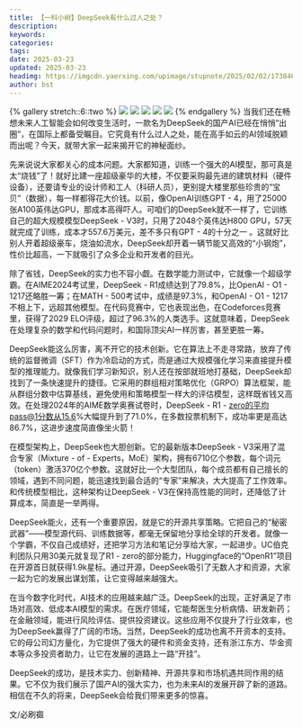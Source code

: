 ```yaml
---
title: 【一科小树】DeepSeek有什么过人之处？
description: 
keywords: 
categories: 
tags: 
date: 2025-03-23
updated: 2025-03-23
headimg: https://imgcdn.yaerxing.com/upimage/stupnote/2025/02/02/1738462164_12009103_8994.jpg
author: bst
---
```


{% gallery stretch::6::two %}
![](httpss://imgcdn.yaerxing.com/upimage/stupnote/2025/02/02/1738462164_12009103_8994.jpg)
![](httpss://imgcdn.yaerxing.com/upimage/stupnote/2025/02/02/1738462165_12009103_2247.jpg)
![](httpss://imgcdn.yaerxing.com/upimage/stupnote/2025/02/02/1738462167_12009103_5455.jpg)
![](httpss://imgcdn.yaerxing.com/upimage/stupnote/2025/02/02/1738462168_12009103_2152.jpg)
![](httpss://imgcdn.yaerxing.com/upimage/stupnote/2025/02/02/1738462169_12009103_4088.jpg)
{% endgallery %}
当我们还在畅想未来人工智能会如何改变生活时，一款名为DeepSeek的国产AI已经在悄悄“出圈”，在国际上都备受瞩目。它究竟有什么过人之处，能在高手如云的AI领域脱颖而出呢？今天，就带大家一起来揭开它的神秘面纱。

先来说说大家都关心的成本问题。大家都知道，训练一个强大的AI模型，那可真是太“烧钱”了！就好比建一座超级豪华的大楼，不仅要采购最先进的建筑材料（硬件设备），还要请专业的设计师和工人（科研人员），更别提大楼里那些珍贵的“宝贝”（数据），每一样都得花大价钱。以前，像OpenAI训练GPT - 4，用了25000张A100英伟达GPU，那成本高得吓人。可咱们的DeepSeek就不一样了，它训练自己的超大规模模型DeepSeek - V3时，只用了2048个英伟达H800 GPU，57天就完成了训练，成本才557.6万美元，差不多只有GPT - 4的十分之一 。这就好比别人开着超级豪车，烧油如流水，DeepSeek却开着一辆节能又高效的“小钢炮”，性价比超高，一下就吸引了众多企业和开发者的目光。

除了省钱，DeepSeek的实力也不容小觑。在数学能力测试中，它就像一个超级学霸。在AIME2024考试里，DeepSeek - R1成绩达到了79.8%，比OpenAI - O1 - 1217还略胜一筹；在MATH - 500考试中，成绩是97.3%，和OpenAI - O1 - 1217不相上下，远超其他模型。在代码竞赛中，它也表现出色，在Codeforces竞赛里，获得了2029 ELO评级，超过了96.3%的人类选手。这就意味着，DeepSeek在处理复杂的数学和代码问题时，和国际顶尖AI一样厉害，甚至更胜一筹。

DeepSeek能这么厉害，离不开它的技术创新。它在算法上不走寻常路，放弃了传统的监督微调（SFT）作为冷启动的方式，而是通过大规模强化学习来直接提升模型的推理能力。就像我们学习新知识，别人还在按部就班地打基础，DeepSeek却找到了一条快速提升的捷径。它采用的群组相对策略优化（GRPO）算法框架，能从群组分数中估算基线，避免使用和策略模型一样大的评估模型，这样既省钱又高效。在处理2024年的AIME数学奥赛试卷时，DeepSeek - R1 - zero的平均pass@1分数从15.6%大幅提升到了71.0%，在多数投票机制下，成功率更是高达86.7%，这进步速度简直像坐火箭！

在模型架构上，DeepSeek也大胆创新。它的最新版本DeepSeek - V3采用了混合专家（Mixture - of - Experts，MoE）架构，拥有6710亿个参数，每个词元（token）激活370亿个参数。这就好比一个大型团队，每个成员都有自己擅长的领域，遇到不同问题，能迅速找到最合适的“专家”来解决，大大提高了工作效率。和传统模型相比，这种架构让DeepSeek - V3在保持高性能的同时，还降低了计算成本，简直是一举两得。

DeepSeek能火，还有一个重要原因，就是它的开源共享策略。它把自己的“秘密武器”——模型源代码、训练数据等，都毫无保留地分享给全球的开发者。就像一个学霸，不仅自己成绩好，还把学习方法和笔记分享给大家，一起进步。UC伯克利团队只用30美元就复现了R1 - zero的部分能力，Huggingface的“OpenR1”项目在开源首日就获得1.9k星标。通过开源，DeepSeek吸引了无数人才和资源，大家一起为它的发展出谋划策，让它变得越来越强大。

在当今数字化时代，AI技术的应用越来越广泛。DeepSeek的出现，正好满足了市场对高效、低成本AI模型的需求。在医疗领域，它能帮医生分析病情、研发新药；在金融领域，能进行风险评估、提供投资建议。这些应用不仅提升了行业效率，也为DeepSeek赢得了广阔的市场。当然，DeepSeek的成功也离不开资本的支持。它的母公司幻方量化，为它提供了强大的硬件和资金支持，还有浙江东方、华金资本等众多投资者助力，让它在发展的道路上一路“开挂”。

DeepSeek的成功，是技术实力、创新精神、开源共享和市场机遇共同作用的结果。它不仅为我们展示了国产AI的强大实力，也为未来AI的发展开辟了新的道路。相信在不久的将来，DeepSeek会给我们带来更多的惊喜。


文/必刷禵
